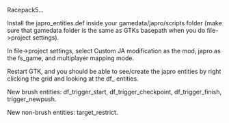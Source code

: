 Racepack5...

Install the japro_entities.def inside your gamedata/japro/scripts folder (make sure that gamedata folder is the same as GTKs basepath when you do file->project settings).

In file->project settings, select Custom JA modification as the mod, japro as the fs_game, and multiplayer mapping mode.

Restart GTK, and you should be able to see/create the japro entities by right clicking the grid and looking at the df_ entities.

New brush entities: df_trigger_start, df_trigger_checkpoint, df_trigger_finish, trigger_newpush.

New non-brush entities: target_restrict.
